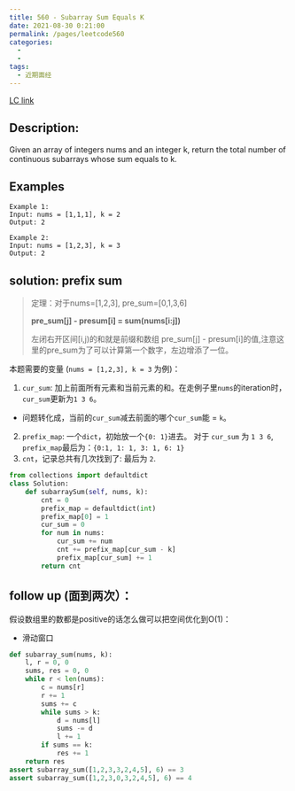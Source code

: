 ```yaml
---
title: 560 - Subarray Sum Equals K
date: 2021-08-30 0:21:00
permalink: /pages/leetcode560
categories:
  - 
  - 
tags:
  - 近期面经
---
```

[LC link](https://leetcode.com/problems/subarray-sum-equals-k/)

## Description:
Given an array of integers nums and an integer k, return the total number of continuous subarrays whose sum equals to k.

## Examples
```
Example 1:
Input: nums = [1,1,1], k = 2
Output: 2

Example 2:
Input: nums = [1,2,3], k = 3
Output: 2
```
## solution: prefix sum
> 定理：对于nums=[1,2,3], pre_sum=[0,1,3,6]
>
>**pre_sum[j] - presum[i] = sum(nums[i:j])**  
>
>左闭右开区间[i,j)的和就是前缀和数组 pre_sum[j] - presum[i]的值,注意这里的pre_sum为了可以计算第一个数字，左边增添了一位。 

本题需要的变量 (`nums = [1,2,3], k = 3` 为例)：
1. `cur_sum`: 加上前面所有元素和当前元素的和。在走例子里`nums`的iteration时，`cur_sum`更新为`1 3 6`。
  - 问题转化成，当前的`cur_sum`减去前面的哪个`cur_sum`能 = `k`。
2. `prefix_map`: 一个`dict`，初始放一个`{0: 1}`进去。 对于 `cur_sum` 为 `1 3 6`, `prefix_map`最后为：`{0:1, 1: 1, 3: 1, 6: 1}`
3. `cnt`，记录总共有几次找到了: 最后为 `2`.
```python
from collections import defaultdict
class Solution:
    def subarraySum(self, nums, k):
        cnt = 0
        prefix_map = defaultdict(int)
        prefix_map[0] = 1
        cur_sum = 0
        for num in nums:
            cur_sum += num
            cnt += prefix_map[cur_sum - k]
            prefix_map[cur_sum] += 1
        return cnt
```

## follow up (面到两次）：
 假设数组里的数都是positive的话怎么做可以把空间优化到O(1)：
- 滑动窗口
```python
def subarray_sum(nums, k):
    l, r = 0, 0
    sums, res = 0, 0
    while r < len(nums):
        c = nums[r]
        r += 1
        sums += c
        while sums > k:
            d = nums[l]
            sums -= d
            l += 1
        if sums == k:
            res += 1
    return res
assert subarray_sum([1,2,3,3,2,4,5], 6) == 3
assert subarray_sum([1,2,3,0,3,2,4,5], 6) == 4
```